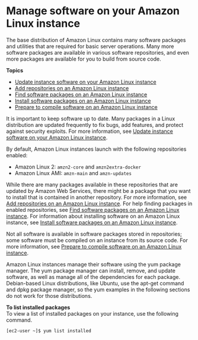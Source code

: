 # Manage software on your Amazon Linux instance<a name="managing-software"></a>

The base distribution of Amazon Linux contains many software packages and utilities that are required for basic server operations\. Many more software packages are available in various software repositories, and even more packages are available for you to build from source code\.

**Topics**
+ [Update instance software on your Amazon Linux instance](install-updates.md)
+ [Add repositories on an Amazon Linux instance](add-repositories.md)
+ [Find software packages on an Amazon Linux instance](find-software.md)
+ [Install software packages on an Amazon Linux instance](install-software.md)
+ [Prepare to compile software on an Amazon Linux instance](compile-software.md)

It is important to keep software up to date\. Many packages in a Linux distribution are updated frequently to fix bugs, add features, and protect against security exploits\. For more information, see [Update instance software on your Amazon Linux instance](install-updates.md)\.

By default, Amazon Linux instances launch with the following repositories enabled:
+ Amazon Linux 2: `amzn2-core` and `amzn2extra-docker`
+ Amazon Linux AMI: `amzn-main` and `amzn-updates`

While there are many packages available in these repositories that are updated by Amazon Web Services, there might be a package that you want to install that is contained in another repository\. For more information, see [Add repositories on an Amazon Linux instance](add-repositories.md)\. For help finding packages in enabled repositories, see [Find software packages on an Amazon Linux instance](find-software.md)\. For information about installing software on an Amazon Linux instance, see [Install software packages on an Amazon Linux instance](install-software.md)\.

Not all software is available in software packages stored in repositories; some software must be compiled on an instance from its source code\. For more information, see [Prepare to compile software on an Amazon Linux instance](compile-software.md)\.

Amazon Linux instances manage their software using the yum package manager\. The yum package manager can install, remove, and update software, as well as manage all of the dependencies for each package\. Debian\-based Linux distributions, like Ubuntu, use the apt\-get command and dpkg package manager, so the yum examples in the following sections do not work for those distributions\.

**To list installed packages**  
To view a list of installed packages on your instance, use the following command\.

```
[ec2-user ~]$ yum list installed
```